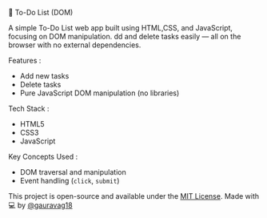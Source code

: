 📝 To-Do List (DOM)

A simple To-Do List web app built using HTML,CSS, and JavaScript, focusing on DOM manipulation. dd and delete tasks easily — all on the browser with no external dependencies.

Features :
- Add new tasks
- Delete tasks
- Pure JavaScript DOM manipulation (no libraries)

Tech Stack :
- HTML5
- CSS3
- JavaScript

Key Concepts Used :
- DOM traversal and manipulation
- Event handling (`click`, `submit`)


This project is open-source and available under the [MIT License](LICENSE).
Made with 💻 by [@gauravag18](https://github.com/gauravag18)


